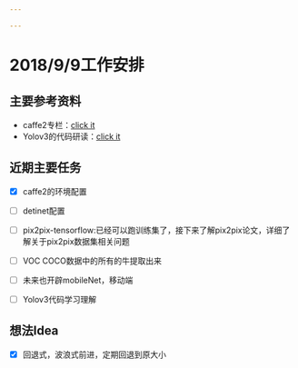 ```yaml
---

---
```


# 2018/9/9工作安排

## 主要参考资料

- caffe2专栏：[click it](https://blog.csdn.net/column/details/18677.html?&page=2)
- Yolov3的代码研读：[click it](https://blog.paperspace.com/tag/series-yolo/)

## 近期主要任务

- [x] caffe2的环境配置
- [ ] detinet配置
- [ ] pix2pix-tensorflow:已经可以跑训练集了，接下来了解pix2pix论文，详细了解关于pix2pix数据集相关问题

- [ ] VOC COCO数据中的所有的牛提取出来
- [ ] 未来也开辟mobileNet，移动端
- [ ] Yolov3代码学习理解

## 想法Idea

- [x] 回退式，波浪式前进，定期回退到原大小

